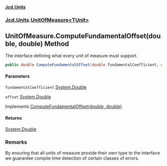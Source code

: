 #### [Jcd.Units](index.md 'index')
### [Jcd.Units](Jcd.Units.md 'Jcd.Units').[UnitOfMeasure&lt;TUnit&gt;](Jcd.Units.UnitOfMeasure_TUnit_.md 'Jcd.Units.UnitOfMeasure<TUnit>')

## UnitOfMeasure<TUnit>.ComputeFundamentalOffset(double, double) Method

The interface defining what every unit of measure must support.

```csharp
public double ComputeFundamentalOffset(double fundamentalCoefficient, double offset);
```
#### Parameters

<a name='Jcd.Units.UnitOfMeasure_TUnit_.ComputeFundamentalOffset(double,double).fundamentalCoefficient'></a>

`fundamentalCoefficient` [System.Double](https://docs.microsoft.com/en-us/dotnet/api/System.Double 'System.Double')

<a name='Jcd.Units.UnitOfMeasure_TUnit_.ComputeFundamentalOffset(double,double).offset'></a>

`offset` [System.Double](https://docs.microsoft.com/en-us/dotnet/api/System.Double 'System.Double')

Implements [ComputeFundamentalOffset(double, double)](Jcd.Units.IUnitOfMeasure_TUnit_.ComputeFundamentalOffset(double,double).md 'Jcd.Units.IUnitOfMeasure<TUnit>.ComputeFundamentalOffset(double, double)')

#### Returns
[System.Double](https://docs.microsoft.com/en-us/dotnet/api/System.Double 'System.Double')

### Remarks
By ensuring that all units of measure provide their own type to the interface  
we guarantee compile time detection of certain classes of errors.